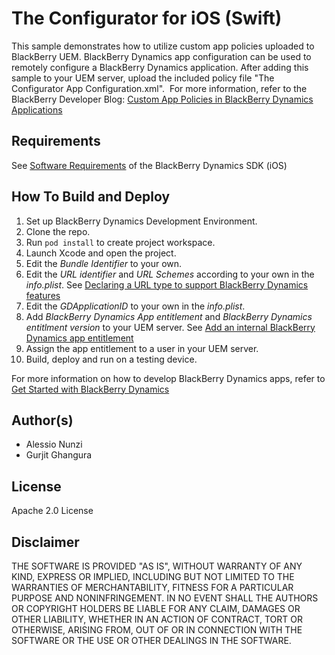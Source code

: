 # The Configurator for iOS (Swift)
This sample demonstrates how to utilize custom app policies uploaded to BlackBerry UEM. BlackBerry Dynamics app configuration can be used to remotely configure a BlackBerry Dynamics application. After adding this sample to your UEM server, upload the included policy file "The Configurator App Configuration.xml". 
For more information, refer to the BlackBerry Developer Blog: [Custom App Policies in BlackBerry Dynamics Applications](http://devblog.blackberry.com/2016/08/custom-app-policies-in-good-dynamics-applications/)



## Requirements

See [Software Requirements](https://docs.blackberry.com/en/development-tools/blackberry-dynamics-sdk-ios/current/blackberry-dynamics-sdk-ios-devguide/gwj1489687014271/vcw1490294551674) of the BlackBerry Dynamics SDK (iOS) 



## How To Build and Deploy

1. Set up BlackBerry Dynamics Development Environment.
2. Clone the repo. 
3. Run `pod install` to create project workspace.
4. Launch Xcode and open the project.
5. Edit the *Bundle Identifier* to your own. 
6. Edit the *URL identifier* and *URL Schemes* according to your own in the *info.plist*. See [Declaring a URL type to support BlackBerry Dynamics features](https://docs.blackberry.com/en/development-tools/blackberry-dynamics-sdk-ios/current/blackberry-dynamics-sdk-ios-devguide/gwj1489687014271/rhn1489778136320)
7. Edit the *GDApplicationID* to your own in the *info.plist*.  
8. Add *BlackBerry Dynamics App entitlement* and *BlackBerry Dynamics entitlment version* to your UEM server. See [Add an internal BlackBerry Dynamics app entitlement](https://docs.blackberry.com/en/endpoint-management/blackberry-uem/current/administration/blackberry-dynamics/Adding-Dynamics-apps/zjx1471960344735) 
9. Assign the app entitlement to a user in your UEM server. 
10. Build, deploy and run on a testing device.

For more information on how to develop BlackBerry Dynamics apps, refer to [Get Started with BlackBerry Dynamics](https://developers.blackberry.com/us/en/resources/get-started/blackberry-dynamics-getting-started) 



## Author(s)

* Alessio Nunzi
* Gurjit Ghangura



## License

Apache 2.0 License



## Disclaimer

THE SOFTWARE IS PROVIDED "AS IS", WITHOUT WARRANTY OF ANY KIND, EXPRESS OR IMPLIED, INCLUDING BUT NOT LIMITED TO THE WARRANTIES OF MERCHANTABILITY, FITNESS FOR A PARTICULAR PURPOSE AND NONINFRINGEMENT. IN NO EVENT SHALL THE AUTHORS OR COPYRIGHT HOLDERS BE LIABLE FOR ANY CLAIM, DAMAGES OR OTHER LIABILITY, WHETHER IN AN ACTION OF CONTRACT, TORT OR OTHERWISE, ARISING FROM, OUT OF OR IN CONNECTION WITH THE SOFTWARE OR THE USE OR OTHER DEALINGS IN THE SOFTWARE.